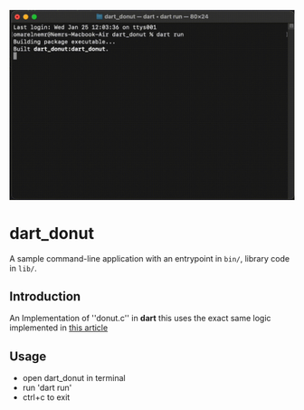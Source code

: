 ![donut](/donut_action.gif)
# dart_donut
A sample command-line application with an entrypoint in `bin/`, library code
in `lib/`.

## Introduction
An Implementation of ''donut.c'' in **dart**
this uses the exact same logic implemented in [this article](https://www.a1k0n.net/2011/07/20/donut-math.html)

## Usage
- open dart_donut in terminal
- run 'dart run'
- ctrl+c to exit

